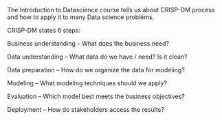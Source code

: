 The Introduction to Datascience course tells us about CRISP-DM process and how to apply it to many Data science problems.

CRISP-DM states 6 steps:

Business understanding – What does the business need?

Data understanding – What data do we have / need? Is it clean?

Data preparation – How do we organize the data for modeling?

Modeling – What modeling techniques should we apply?

Evaluation – Which model best meets the business objectives?

Deployment – How do stakeholders access the results?
